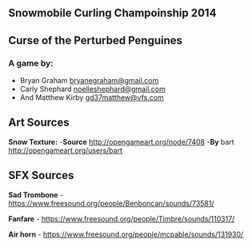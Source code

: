 Snowmobile Curling Champoinship 2014
------------------------------------
## Curse of the Perturbed Penguines ##

### A game by: ###
* Bryan Graham <bryanegraham@gmail.com>
* Carly Shephard <noelleshephard@gmail.com>
* And Matthew Kirby <gd37matthew@vfs.com>

## Art Sources ##

**Snow Texture:**
-**Source** http://opengameart.org/node/7408
-**By** bart <http://opengameart.org/users/bart>

## SFX Sources ##
**Sad Trombone** - https://www.freesound.org/people/Benboncan/sounds/73581/  

**Fanfare** - https://www.freesound.org/people/Timbre/sounds/110317/  

**Air horn** - https://www.freesound.org/people/mcpable/sounds/131930/  

